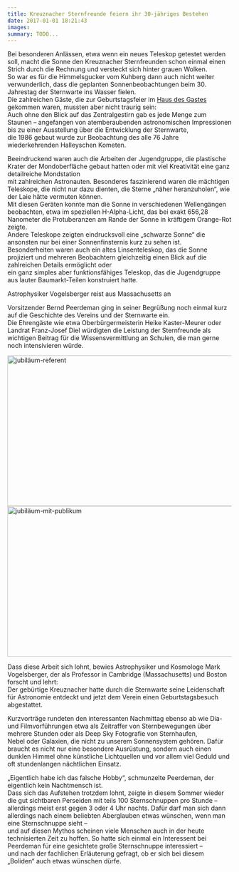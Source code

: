 ```yaml
---
title: Kreuznacher Sternfreunde feiern ihr 30-jähriges Bestehen
date: 2017-01-01 18:21:43
images: 
summary: TODO...
---
```

Bei besonderen Anlässen, etwa wenn ein neues Teleskop getestet werden soll, macht die Sonne den Kreuznacher Sternfreunden schon einmal einen Strich durch die Rechnung und versteckt sich hinter grauen Wolken.   
So war es für die Himmelsgucker vom Kuhberg dann auch nicht weiter verwunderlich, dass die geplanten Sonnenbeobachtungen beim 30. Jahrestag der Sternwarte ins Wasser fielen.   
Die zahlreichen Gäste, die zur Geburtstagsfeier im <a href="http://www.bad-kreuznach-tourist.de/kultur-geniessen-und-einkaufen/haus-des-gastes/" rel="noopener" target="_blank" title="Haus des Gastes Bad Kreuznach">Haus des Gastes</a> gekommen waren, mussten aber nicht traurig sein:   
Auch ohne den Blick auf das Zentralgestirn gab es jede Menge zum Staunen – angefangen von atemberaubenden astronomischen Impressionen bis zu einer Ausstellung über die Entwicklung der Sternwarte,   
die 1986 gebaut wurde zur Beobachtung des alle 76 Jahre wiederkehrenden Halleyschen Kometen.

Beeindruckend waren auch die Arbeiten der Jugendgruppe, die plastische Krater der Mondoberfläche gebaut hatten oder mit viel Kreativität eine ganz detailreiche Mondstation  
 mit zahlreichen Astronauten. Besonderes faszinierend waren die mächtigen Teleskope, die nicht nur dazu dienten, die Sterne „näher heranzuholen“, wie der Laie hätte vermuten können.   
 Mit diesen Geräten konnte man die Sonne in verschiedenen Wellengängen beobachten, etwa im speziellen H-Alpha-Licht, das bei exakt 656,28 Nanometer die Protuberanzen am Rande der Sonne in kräftigem Orange-Rot zeigte.   
 Andere Teleskope zeigten eindrucksvoll eine „schwarze Sonne“ die ansonsten nur bei einer Sonnenfinsternis kurz zu sehen ist.   
 Besonderheiten waren auch ein altes Linsenteleskop, das die Sonne projiziert und mehreren Beobachtern gleichzeitig einen Blick auf die zahlreichen Details ermöglicht oder   
 ein ganz simples aber funktionsfähiges Teleskop, das die Jugendgruppe aus lauter Baumarkt-Teilen konstruiert hatte.

Astrophysiker Vogelsberger reist aus Massachusetts an

Vorsitzender Bernd Peerdeman ging in seiner Begrüßung noch einmal kurz auf die Geschichte des Vereins und der Sternwarte ein.   
Die Ehrengäste wie etwa Oberbürgermeisterin Heike Kaster-Meurer oder Landrat Franz-Josef Diel würdigten die Leistung der Sternfreunde als wichtigen Beitrag für die Wissensvermittlung an Schulen, die man gerne noch intensivieren würde.

<img alt="jubiläum-referent" class="right" height="338" src="assets/Uploads/99f759aa18/Jubilaeom-1.jpg" title="" width="600"/>

<img alt="jubiläum-mit-publikum" class="left" height="338" src="assets/Uploads/bd35d1c718/Jubilaeom-4.jpg" title="" width="600"/>

Dass diese Arbeit sich lohnt, bewies Astrophysiker und Kosmologe Mark Vogelsberger, der als Professor in Cambridge (Massachusetts) und Boston forscht und lehrt:   
Der gebürtige Kreuznacher hatte durch die Sternwarte seine Leidenschaft für Astronomie entdeckt und jetzt dem Verein einen Geburtstagsbesuch abgestattet.

Kurzvorträge rundeten den interessanten Nachmittag ebenso ab wie Dia- und Filmvorführungen etwa als Zeitraffer von Sternbewegungen über mehrere Stunden oder als Deep Sky Fotografie von Sternhaufen,   
Nebel oder Galaxien, die nicht zu unserem Sonnensystem gehören. Dafür braucht es nicht nur eine besondere Ausrüstung, sondern auch einen dunklen Himmel ohne künstliche Lichtquellen und vor allem viel Geduld und oft stundenlangen nächtlichen Einsatz.

„Eigentlich habe ich das falsche Hobby“, schmunzelte Peerdeman, der eigentlich kein Nachtmensch ist.   
Dass sich das Aufstehen trotzdem lohnt, zeigte in diesem Sommer wieder die gut sichtbaren Perseiden mit teils 100 Sternschnuppen pro Stunde –   
allerdings meist erst gegen 3 oder 4 Uhr nachts. Dafür darf man sich dann allerdings nach einem beliebten Aberglauben etwas wünschen, wenn man eine Sternschnuppe sieht –   
und auf diesen Mythos scheinen viele Menschen auch in der heute technisierten Zeit zu hoffen. So hatte sich einmal ein Interessent bei Peerdeman für eine gesichtete große Sternschnuppe interessiert –   
und nach der fachlichen Erläuterung gefragt, ob er sich bei diesem „Boliden“ auch etwas wünschen dürfe.